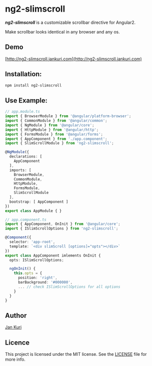 # ng2-slimscroll

***ng2-slimscroll*** is a customizable scrollbar directive for Angular2.

Make scrollbar looks identical in any browser and any os.

## Demo

[http://ng2-slimscroll.jankuri.com](http://ng2-slimscroll.jankuri.com)

## Installation: 

```bash
npm install ng2-slimscroll
```

## Use Example:

```ts
// app.module.ts
import { BrowserModule } from '@angular/platform-browser';
import { CommonModule } from '@angular/common';
import { NgModule } from '@angular/core';
import { HttpModule } from '@angular/http';
import { FormsModule } from '@angular/forms';
import { AppComponent } from './app.component';
import { SlimScrollModule } from 'ng2-slimscroll';

@NgModule({
  declarations: [
    AppComponent
  ],
  imports: [
    BrowserModule,
    CommonModule,
    HttpModule,
    FormsModule,
    SlimScrollModule
  ],
  bootstrap: [ AppComponent ]
})
export class AppModule { }

// app.component.ts
import { AppComponent, OnInit } from '@angular/core';
import { ISlimScrollOptions } from 'ng2-slimscroll';

@Component({
  selector: 'app-root',
  template: `<div slimScroll [options]="opts"></div>`
})
export class AppComponent imlements OnInit { 
  opts: ISlimScrollOptions;

  ngOnInit() {
    this.opts = {
      position: 'right',
      barBackground: '#000000',
      ... // check ISlimScrollOptions for all options
    }
  }
}
```

## Author

[Jan Kuri](http://www.jankuri.com)

## Licence

This project is licensed under the MIT license. See the [LICENSE](LICENSE) file for more info.
